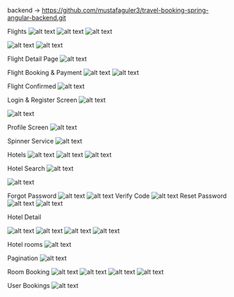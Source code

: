 backend -> https://github.com/mustafaguler3/travel-booking-spring-angular-backend.git

Flights
![alt text](image-33.png)
![alt text](image-34.png)
![alt text](image-35.png)

![alt text](image-36.png)
![alt text](image-37.png)

Flight Detail Page
![alt text](image-39.png)

Flight Booking & Payment
![alt text](image-40.png)
![alt text](image-42.png)

Flight Confirmed
![alt text](image-44.png)

Login & Register Screen
![alt text](image-3.png)

![alt text](image-4.png)


Profile Screen
![alt text](image-5.png)

Spinner Service
![alt text](image-2.png)

Hotels 
![alt text](image-45.png)
![alt text](image-48.png)
![alt text](image-49.png)

Hotel Search
![alt text](image-15.png)

![alt text](image-16.png)

Forgot Password
![alt text](image-18.png)
![alt text](image-19.png)
Verify Code
![alt text](image-21.png)
Reset Password
![alt text](image-22.png)
![alt text](image-23.png)


Hotel Detail

![alt text](image-11.png)
![alt text](image-9.png)
![alt text](image-12.png)
![alt text](image-24.png)

Hotel rooms
![alt text](image-14.png) 

Pagination
![alt text](image-13.png)

Room Booking
![alt text](image-25.png)
![alt text](image-26.png)
![alt text](image-27.png)
![alt text](image-29.png)

User Bookings
![alt text](image-30.png)